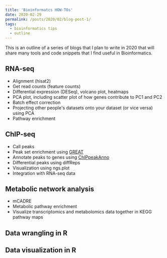 ```yaml
---
title: 'Bioinformatcs HOW-TOs'
date: 2020-02-29
permalink: /posts/2020/02/blog-post-1/
tags:
  - bioinformatics tips
  - outline
---
```


This is an outline of a series of blogs that I plan to write in 2020 that will share many tools and code snippets that I find useful in Bioinformatics. 

## RNA-seq
  * Alignment (hisat2)
  * Get read counts (feature counts)
  * Differential expression (DESeq), volcano plot, heatmaps
  * PCA plot, including scatter plot of how genes contribute to PC1 and PC2
  * Batch effect correction
  * Projecting other people's datasets onto your dataset (or vice versa) using PCA
  * Pathway enrichment

## ChIP-seq
  * Call peaks
  * Peak set enrichment using [GREAT](http://great.stanford.edu/public/html/)
  * Annotate peaks to genes using [ChIPpeakAnno](https://bioconductor.org/packages/release/bioc/html/ChIPpeakAnno.html)
  * Differential peaks using diffReps
  * Visualization using ngs.plot
  * Integration with RNA-seq data
  
## Metabolic network analysis
  * mCADRE
  * Metabolic pathway enrichment 
  * Visualize transcriptomics and metabolomics data together in KEGG pathway maps

## Data wrangling in R

## Data visualization in R


